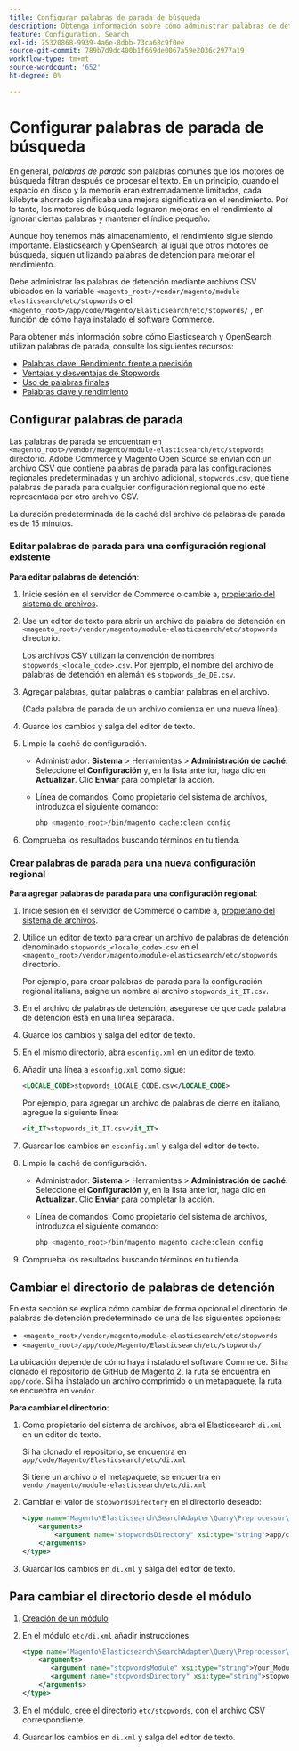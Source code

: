 ```yaml
---
title: Configurar palabras de parada de búsqueda
description: Obtenga información sobre cómo administrar palabras de detención para Adobe Commerce mediante archivos CSV.
feature: Configuration, Search
exl-id: 75320868-9939-4a6e-8dbb-73ca68c9f0ee
source-git-commit: 789b7d9dc400b1f669de0067a59e2036c2977a19
workflow-type: tm+mt
source-wordcount: '652'
ht-degree: 0%

---
```


# Configurar palabras de parada de búsqueda

En general, _palabras de parada_ son palabras comunes que los motores de búsqueda filtran después de procesar el texto. En un principio, cuando el espacio en disco y la memoria eran extremadamente limitados, cada kilobyte ahorrado significaba una mejora significativa en el rendimiento. Por lo tanto, los motores de búsqueda lograron mejoras en el rendimiento al ignorar ciertas palabras y mantener el índice pequeño.

Aunque hoy tenemos más almacenamiento, el rendimiento sigue siendo importante. Elasticsearch y OpenSearch, al igual que otros motores de búsqueda, siguen utilizando palabras de detención para mejorar el rendimiento.

Debe administrar las palabras de detención mediante archivos CSV ubicados en la variable `<magento_root>/vendor/magento/module-elasticsearch/etc/stopwords` o el `<magento_root>/app/code/Magento/Elasticsearch/etc/stopwords/` , en función de cómo haya instalado el software Commerce.

Para obtener más información sobre cómo Elasticsearch y OpenSearch utilizan palabras de parada, consulte los siguientes recursos:

- [Palabras clave: Rendimiento frente a precisión](https://www.elastic.co/guide/en/elasticsearch/guide/current/stopwords.html)
- [Ventajas y desventajas de Stopwords](https://www.elastic.co/guide/en/elasticsearch/guide/current/pros-cons-stopwords.html)
- [Uso de palabras finales](https://www.elastic.co/guide/en/elasticsearch/guide/current/using-stopwords.html)
- [Palabras clave y rendimiento](https://www.elastic.co/guide/en/elasticsearch/guide/current/stopwords-performance.html)

## Configurar palabras de parada

Las palabras de parada se encuentran en `<magento_root>/vendor/magento/module-elasticsearch/etc/stopwords` directorio. Adobe Commerce y Magento Open Source se envían con un archivo CSV que contiene palabras de parada para las configuraciones regionales predeterminadas y un archivo adicional, `stopwords.csv`, que tiene palabras de parada para cualquier configuración regional que no esté representada por otro archivo CSV.

La duración predeterminada de la caché del archivo de palabras de parada es de 15 minutos.

### Editar palabras de parada para una configuración regional existente

**Para editar palabras de detención**:

1. Inicie sesión en el servidor de Commerce o cambie a, [propietario del sistema de archivos](../../installation/prerequisites/file-system/overview.md).
1. Use un editor de texto para abrir un archivo de palabra de detención en `<magento_root>/vendor/magento/module-elasticsearch/etc/stopwords` directorio.

   Los archivos CSV utilizan la convención de nombres `stopwords_<locale_code>.csv`. Por ejemplo, el nombre del archivo de palabras de detención en alemán es `stopwords_de_DE.csv`.

1. Agregar palabras, quitar palabras o cambiar palabras en el archivo.

   (Cada palabra de parada de un archivo comienza en una nueva línea).

1. Guarde los cambios y salga del editor de texto.
1. Limpie la caché de configuración.

   - Administrador: **Sistema** > Herramientas > **Administración de caché**. Seleccione el **Configuración** y, en la lista anterior, haga clic en **Actualizar**. Clic **Enviar** para completar la acción.

   - Línea de comandos: Como propietario del sistema de archivos, introduzca el siguiente comando:

     ```bash
     php <magento_root>/bin/magento cache:clean config
     ```

1. Comprueba los resultados buscando términos en tu tienda.

### Crear palabras de parada para una nueva configuración regional

**Para agregar palabras de parada para una configuración regional**:

1. Inicie sesión en el servidor de Commerce o cambie a, [propietario del sistema de archivos](../../installation/prerequisites/file-system/overview.md).

1. Utilice un editor de texto para crear un archivo de palabras de detención denominado `stopwords_<locale_code>.csv` en el `<magento_root>/vendor/magento/module-elasticsearch/etc/stopwords` directorio.

   Por ejemplo, para crear palabras de parada para la configuración regional italiana, asigne un nombre al archivo `stopwords_it_IT.csv`.

1. En el archivo de palabras de detención, asegúrese de que cada palabra de detención está en una línea separada.
1. Guarde los cambios y salga del editor de texto.
1. En el mismo directorio, abra `esconfig.xml` en un editor de texto.
1. Añadir una línea a `esconfig.xml` como sigue:

   ```xml
   <LOCALE_CODE>stopwords_LOCALE_CODE.csv</LOCALE_CODE>
   ```

   Por ejemplo, para agregar un archivo de palabras de cierre en italiano, agregue la siguiente línea:

   ```xml
   <it_IT>stopwords_it_IT.csv</it_IT>
   ```

1. Guardar los cambios en `esconfig.xml` y salga del editor de texto.
1. Limpie la caché de configuración.

   - Administrador: **Sistema** > Herramientas > **Administración de caché**. Seleccione el **Configuración** y, en la lista anterior, haga clic en **Actualizar**. Clic **Enviar** para completar la acción.

   - Línea de comandos: Como propietario del sistema de archivos, introduzca el siguiente comando:

     ```bash
     php <magento_root>/bin/magento magento cache:clean config
     ```

1. Comprueba los resultados buscando términos en tu tienda.

## Cambiar el directorio de palabras de detención

En esta sección se explica cómo cambiar de forma opcional el directorio de palabras de detención predeterminado de una de las siguientes opciones:

- `<magento_root>/vendor/magento/module-elasticsearch/etc/stopwords`
- `<magento_root>/app/code/Magento/Elasticsearch/etc/stopwords/`

La ubicación depende de cómo haya instalado el software Commerce. Si ha clonado el repositorio de GitHub de Magento 2, la ruta se encuentra en `app/code`. Si ha instalado un archivo comprimido o un metapaquete, la ruta se encuentra en `vendor`.

**Para cambiar el directorio**:

1. Como propietario del sistema de archivos, abra el Elasticsearch `di.xml` en un editor de texto.

   Si ha clonado el repositorio, se encuentra en `app/code/Magento/Elasticsearch/etc/di.xml`

   Si tiene un archivo o el metapaquete, se encuentra en `vendor/magento/module-elasticsearch/etc/di.xml`

1. Cambiar el valor de `stopwordsDirectory` en el directorio deseado:

   ```xml
   <type name="Magento\Elasticsearch\SearchAdapter\Query\Preprocessor\Stopwords">
       <arguments>
           <argument name="stopwordsDirectory" xsi:type="string">app/code/Magento/Elasticsearch/etc/stopwords</argument>
       </arguments>
   </type>
   ```

1. Guardar los cambios en `di.xml` y salga del editor de texto.

## Para cambiar el directorio desde el módulo

1. [Creación de un módulo](https://developer.adobe.com/commerce/php/development/build/component-file-structure/)
1. En el módulo `etc/di.xml` añadir instrucciones:

   ```xml
   <type name="Magento\Elasticsearch\SearchAdapter\Query\Preprocessor\Stopwords">
       <arguments>
          <argument name="stopwordsModule" xsi:type="string">Your_Module</argument>
          <argument name="stopwordsDirectory" xsi:type="string">stopwords</argument>
       </arguments>
   </type>
   ```

1. En el módulo, cree el directorio `etc/stopwords`, con el archivo CSV correspondiente.

1. Guardar los cambios en `di.xml` y salga del editor de texto.
